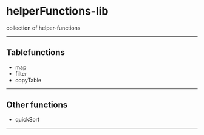 # helperFunctions-lib

collection of helper-functions

---

## Tablefunctions

- map
- filter
- copyTable

---

## Other functions

- quickSort

---
